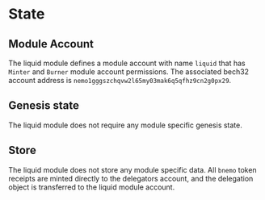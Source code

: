 <!--
order: 2
-->

# State

## Module Account
The liquid module defines a module account with name `liquid` that has `Minter` and `Burner` module account permissions. The associated bech32 account address is `nemo1gggszchqvw2l65my03mak6q5qfhz9cn2g0px29`. 

## Genesis state

The liquid module does not require any module specific genesis state.

## Store

The liquid module does not store any module specific data. All `bnemo` token receipts are minted directly to the delegators account, and the delegation object is transferred to the liquid module account. 